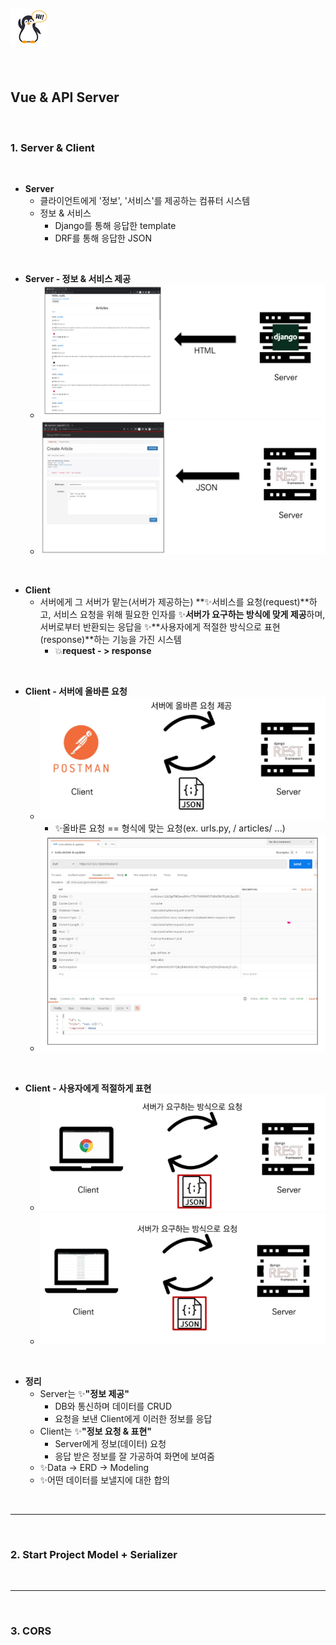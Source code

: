## ![펭귄](vue.assets/펭귄.png)

<br>

## Vue & API Server

<br>

### 1. Server  & Client

<br>

* **Server**
  * 클라이언트에게 '정보', '서비스'를 제공하는 컴퓨터 시스템
  * 정보 & 서비스
    * Django를 통해 응답한 template
    * DRF를 통해 응답한 JSON

<br>

* **Server - 정보 & 서비스 제공**
  * ![image-20220516201726119](vue_and_API_server.assets/image-20220516201726119.png)
  * ![image-20220516201733669](vue_and_API_server.assets/image-20220516201733669.png)

<br>

* **Client**
  * 서버에게 그 서버가 맡는(서버가 제공하는) **✨서비스를 요청(request)**하고, 서비스 요청을 위해 필요한 인자를 ✨**서버가 요구하는 방식에 맞게 제공**하며, 서버로부터 반환되는 응답을 ✨**사용자에게 적절한 방식으로 표현(response)**하는 기능을 가진 시스템
    * 💥**request - > response**

<br>

* **Client - 서버에 올바른 요청**
  * ![image-20220516202031895](vue_and_API_server.assets/image-20220516202031895.png)
    * ✨올바른 요청 == 형식에 맞는 요청(ex. urls.py,  / articles/ ...)
  * ![image-20220516202040461](vue_and_API_server.assets/image-20220516202040461.png)

<br>

* **Client - 사용자에게 적절하게 표현**
  * ![image-20220516202156646](vue_and_API_server.assets/image-20220516202156646.png)
  * ![image-20220516202221069](vue_and_API_server.assets/image-20220516202221069.png)

<br>

* **정리**
  * Server는 ✨**"정보 제공"**
    * DB와 통신하며 데이터를 CRUD
    * 요청을 보낸 Client에게 이러한 정보를 응답
  * Client는 ✨**"정보 요청 & 표현"**
    * Server에게 정보(데이터) 요청
    * 응답 받은 정보를 잘 가공하여 화면에 보여줌
  * ✨Data -> ERD -> Modeling
  * ✨어떤 데이터를 보낼지에 대한 합의

<br>

---

<br>

### 2. Start Project Model + Serializer

<br>

---

<br>

### 3. CORS

<br><br><br><br><br><br><br><br><br><br><br><br><br><br><br><br><br><br><br><br><br><br><br><br><br><br><br><br><br><br><br>
